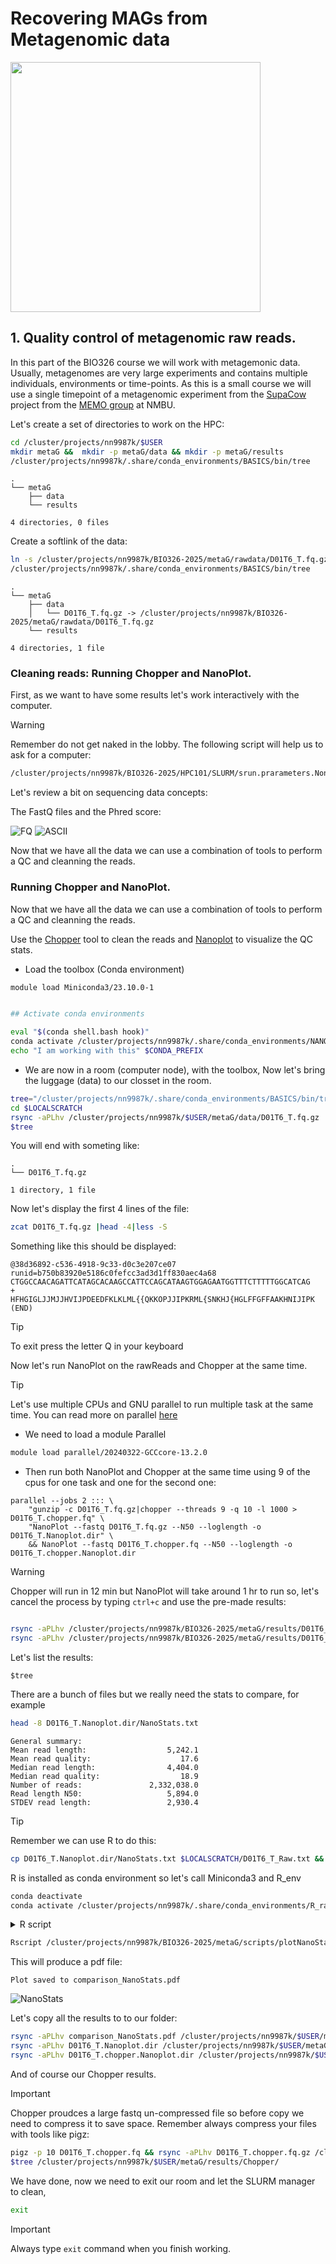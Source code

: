 # Recovering MAGs from Metagenomic data

<img src="https://github.com/TheMEMOLab/Bin420-Bioinformatics-for-Functional-Meta-Omics/blob/main/img/Assemlby.webp" height="400">

## 1. Quality control of metagenomic raw reads.

In this part of the BIO326 course we will work with metagemonic data. Usually, metagenomes are very large experiments and contains multiple individuals, environments or time-points. As this is a small course we will use a single timepoint of a metagenomic experiment from the [SupaCow](https://www.nmbu.no/en/research/projects/supacow) project from the [MEMO group](https://www.nmbu.no/en/research/groups/memo-group-microbial-ecology-and-meta-omics) at NMBU.


Let's create a set of directories to work on the HPC:

```bash
cd /cluster/projects/nn9987k/$USER
mkdir metaG &&  mkdir -p metaG/data && mkdir -p metaG/results 
/cluster/projects/nn9987k/.share/conda_environments/BASICS/bin/tree
```

```console
.
└── metaG
    ├── data
    └── results

4 directories, 0 files
```

Create a softlink of the data:

```bash
ln -s /cluster/projects/nn9987k/BIO326-2025/metaG/rawdata/D01T6_T.fq.gz /cluster/projects/nn9987k/$USER/metaG/data/
/cluster/projects/nn9987k/.share/conda_environments/BASICS/bin/tree
```

```console
.
└── metaG
    ├── data
    │   └── D01T6_T.fq.gz -> /cluster/projects/nn9987k/BIO326-2025/metaG/rawdata/D01T6_T.fq.gz
    └── results

4 directories, 1 file
```


### Cleaning reads: Running Chopper and NanoPlot.

First, as we want to have some results let's work interactively with the computer.
>[!Warning]
> Remember do not get naked in the lobby. The following script will help us to ask for a computer:

```bash
/cluster/projects/nn9987k/BIO326-2025/HPC101/SLURM/srun.prarameters.Nonode.Account.sh 10 20G normal,bigmem,hugemem 120G nn9987k 02:00:00
```

Let's review a bit on sequencing data concepts:

The FastQ files and the Phred score:

![FQ](https://github.com/TheMEMOLab/Bio326-NMBU/blob/main/images/fastqC.png)
![ASCII](https://github.com/TheMEMOLab/Bio326-NMBU/blob/main/images/ASCII.png)


Now that we have all the data we can use a combination of tools to perform a QC and cleanning the reads.

### Running Chopper and NanoPlot.

Now that we have all the data we can use a combination of tools to perform a QC and cleanning the reads.

Use the [Chopper](https://github.com/wdecoster/chopper) tool to clean the reads and 
[Nanoplot](https://github.com/wdecoster/NanoPlot) to visualize the QC stats. 

- Load the toolbox (Conda environment)

```bash 
module load Miniconda3/23.10.0-1


## Activate conda environments

eval "$(conda shell.bash hook)"
conda activate /cluster/projects/nn9987k/.share/conda_environments/NANOPAKQC/
echo "I am working with this" $CONDA_PREFIX

```

- We are now in a room (computer node), with the toolbox, Now let's bring the luggage (data) to our closset in the room.

```bash
tree="/cluster/projects/nn9987k/.share/conda_environments/BASICS/bin/tree"
cd $LOCALSCRATCH
rsync -aPLhv /cluster/projects/nn9987k/$USER/metaG/data/D01T6_T.fq.gz .
$tree
```
You will end with someting like:

```console
.
└── D01T6_T.fq.gz

1 directory, 1 file
```

Now let's display the first 4 lines of the file:

```bash
zcat D01T6_T.fq.gz |head -4|less -S
```

Something like this should be displayed:

```console
@38d36892-c536-4918-9c33-d0c3e207ce07 runid=b750b83920e5186c0fefcc3ad3d1ff830aec4a68 
CTGGCCAACAGATTCATAGCACAAGCCATTCCAGCATAAGTGGAGAATGGTTTCTTTTTGGCATCAG
+
HFHGIGLJJMJJHVIJPDEEDFKLKLML{{QKKOPJJIPKRML{SNKHJ{HGLFFGFFAAKHNIJIPK
(END) 
```
>[!Tip]
>To exit press the letter Q in your keyboard

Now let's run NanoPlot on the rawReads and Chopper at the same time.

>[!Tip]
>Let's use multiple CPUs and GNU parallel to run multiple task at the same time. You can read more on parallel [here](https://bioinformaticsworkbook.org/Appendix/GNUparallel/GNU_parallel_examples.html#gsc.tab=0)

- We need to load a module Parallel

```bash
module load parallel/20240322-GCCcore-13.2.0
```

- Then run both NanoPlot and Chopper at the same time using 9 of the cpus for one task and one for the second one:

```
parallel --jobs 2 ::: \
    "gunzip -c D01T6_T.fq.gz|chopper --threads 9 -q 10 -l 1000 > D01T6_T.chopper.fq" \
    "NanoPlot --fastq D01T6_T.fq.gz --N50 --loglength -o D01T6_T.Nanoplot.dir" \
    && NanoPlot --fastq D01T6_T.chopper.fq --N50 --loglength -o D01T6_T.chopper.Nanoplot.dir
```



>[!Warning]
>Chopper will run in 12 min but NanoPlot will take around 1 hr to run so, let's cancel the process by typing ```ctrl+c``` and use the pre-made results:

```bash

rsync -aPLhv /cluster/projects/nn9987k/BIO326-2025/metaG/results/D01T6_T.Nanoplot.dir $LOCALSCRATCH
rsync -aPLhv /cluster/projects/nn9987k/BIO326-2025/metaG/results/D01T6_T.chopper.Nanoplot.dir $LOCALSCRATCH
```

Let's list the results:

```
$tree
```

There are a bunch of files but we really need the stats to compare, for example

```bash
head -8 D01T6_T.Nanoplot.dir/NanoStats.txt
```

```
General summary:
Mean read length:                  5,242.1
Mean read quality:                    17.6
Median read length:                4,404.0
Median read quality:                  18.9
Number of reads:               2,332,038.0
Read length N50:                   5,894.0
STDEV read length:                 2,930.4

```

>[!Tip]
>Remember we can use R to do this:

```bash
cp D01T6_T.Nanoplot.dir/NanoStats.txt $LOCALSCRATCH/D01T6_T_Raw.txt && cp D01T6_T.chopper.Nanoplot.dir/NanoStats.txt $LOCALSCRATCH/D01T6_T_choper.txt

```
R is installed as conda environment so let's call Miniconda3 and R_env

```bash
conda deactivate
conda activate /cluster/projects/nn9987k/.share/conda_environments/R_radian
```



<details>

And then we can run the following:

<summary> R script</summary>

```R
# Load required libraries
library(tidyverse)

# Function to read and process data from a file
read_summary <- function(file, label) {
  read_lines(file) %>%
    # Split each line into name and value
    str_split_fixed(":\\s+", 2) %>%
    as.data.frame(stringsAsFactors = FALSE) %>%
    # Name the columns
    rename(Metric = V1, Value = V2) %>%
    # Convert Value column to numeric
    mutate(Value = as.numeric(gsub(",", "", Value)),
           File = label) # Add file label
}

# Get command-line arguments
args <- commandArgs(trailingOnly = TRUE)

# Ensure two arguments are provided
if (length(args) != 2) {
  stop("Usage: Rscript plot_metrics.R <file_A> <file_B>")
}

# File paths from arguments
file_a <- args[1]
file_b <- args[2]

# Extract file labels (names without .txt)
label_a <- tools::file_path_sans_ext(basename(file_a))
label_b <- tools::file_path_sans_ext(basename(file_b))

# Read data from files with labels
data_a <- read_summary(file_a, label_a)
data_b <- read_summary(file_b, label_b)

# Combine data from both files
combined_data <- bind_rows(data_a, data_b)

# Filter and scale the required metrics
filtered_data <- combined_data %>%
  filter(Metric %in% c("Mean read length", "Mean read quality",
                       "Median read length", "Number of reads", "Total bases")) %>%
  # Scale metrics
  mutate(Value = case_when(
           Metric == "Mean read length" ~ Value / 1e3,
           Metric == "Median read length" ~ Value / 1e3,
           Metric == "Total bases" ~ Value / 1e9,
           Metric == "Number of reads" ~ Value / 1e6,
           TRUE ~ Value
         ),
         Metric = case_when(
           Metric == "Mean read length" ~ "Mean read length (Thousands)",
           Metric == "Median read length" ~ "Median read length (Thousands)",
           Metric == "Total bases" ~ "Total bases (Billions)",
           Metric == "Number of reads" ~ "Number of reads (Millions)",
           TRUE ~ Metric
         ))

# Check unique File values to debug issues
print(unique(filtered_data$File))

# Plot the data
plot <- ggplot(filtered_data, aes(x = Metric, y = Value, fill = File)) +
  geom_bar(stat = "identity", position = position_dodge()) +
  labs(title = "Comparison of Selected Metrics",
       x = "Metric",
       y = "Value",
       fill = "File") +
  theme_minimal() +
  theme(axis.text.x = element_text(angle = 45, hjust = 1)) +
  # Use File names directly for colors
  scale_fill_manual(values = setNames(c("#1f78b4", "#33a02c"), c(label_a, label_b)))

# Save the plot to a file
output_file <- "comparison_NanoStats.pdf"
ggsave(output_file, plot, width = 10, height = 6)
cat("Plot saved to", output_file, "\n")


```

</details>

```bash
Rscript /cluster/projects/nn9987k/BIO326-2025/metaG/scripts/plotNanoStats.r $LOCALSCRATCH/D01T6_T_Raw.txt $LOCALSCRATCH/D01T6_T_choper.txt
```
This will produce a pdf file:

```
Plot saved to comparison_NanoStats.pdf
```
![NanoStats](https://github.com/TheMEMOLab/Bin420-Bioinformatics-for-Functional-Meta-Omics/blob/main/img/NanoStats.PNG)

Let's copy all the results to to our folder:

```bash
rsync -aPLhv comparison_NanoStats.pdf /cluster/projects/nn9987k/$USER/metaG/results/
rsync -aPLhv D01T6_T.Nanoplot.dir /cluster/projects/nn9987k/$USER/metaG/results/
rsync -aPLhv D01T6_T.chopper.Nanoplot.dir /cluster/projects/nn9987k/$USER/metaG/results/
```

And of course our Chopper results.
>[!Important]
>Chopper proudces a large fastq un-compressed file so before copy we need to compress it to save space. Remember always compress your files with tools like pigz:

```bash
pigz -p 10 D01T6_T.chopper.fq && rsync -aPLhv D01T6_T.chopper.fq.gz /cluster/projects/nn9987k/$USER/metaG/results/Chopper/
$tree /cluster/projects/nn9987k/$USER/metaG/results/Chopper/
```

We have done, now we need to exit our room and let the SLURM manager to clean,

```bash
exit
```

>[!Important]
>Always type ```exit``` command when you finish working.

 



